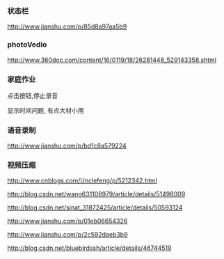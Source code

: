 ### 状态栏

http://www.jianshu.com/p/85d8a97aa5b9


### photoVedio

http://www.360doc.com/content/16/0119/18/26281448_529143358.shtml

### 家庭作业

点击按钮,停止录音

显示时间问题, 有点大材小用


### 语音录制

http://www.jianshu.com/p/bd1c8a579224


### 视频压缩

http://www.cnblogs.com/Unclefeng/p/5212342.html

http://blog.csdn.net/wang631106979/article/details/51498009

http://blog.csdn.net/sinat_31872425/article/details/50593124

http://www.jianshu.com/p/01eb06654326

http://www.jianshu.com/p/2c592daeb3b9

http://blog.csdn.net/bluebirdssh/article/details/46744519


